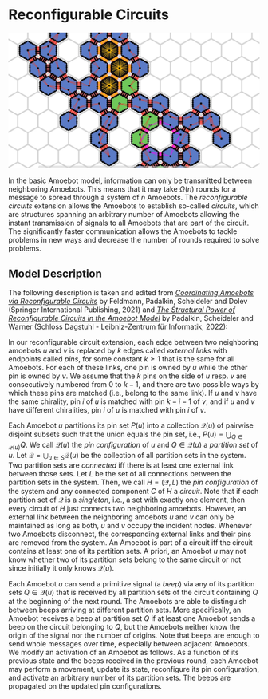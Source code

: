 # Reconfigurable Circuits

![Here we see multiple circuits on an amoebot configuration.](../images/amoebotscreencircuits.jpg "Reconfigurable Circuits")

In the basic Amoebot model, information can only be transmitted between neighboring Amoebots.
This means that it may take $\Omega(n)$ rounds for a message to spread through a system of $n$ Amoebots.
The *reconfigurable circuits* extension allows the Amoebots to establish so-called *circuits*, which are structures spanning an arbitrary number of Amoebots allowing the instant transmission of signals to all Amoebots that are part of the circuit.
The significantly faster communication allows the Amoebots to tackle problems in new ways and decrease the number of rounds required to solve problems.


## Model Description

The following description is taken and edited from [*Coordinating Amoebots via Reconfigurable Circuits*][1] by Feldmann, Padalkin, Scheideler and Dolev (Springer International Publishing, 2021) and [*The Structural Power of Reconfigurable Circuits in the Amoebot Model*][2] by Padalkin, Scheideler and Warner (Schloss Dagstuhl - Leibniz-Zentrum für Informatik, 2022):

In our reconfigurable circuit extension, each edge between two neighboring amoebots $u$ and $v$ is replaced by $k$ edges called *external links* with endpoints called *pins*, for some constant $k \geq 1$ that is the same for all Amoebots.
For each of these links, one pin is owned by $u$ while the other pin is owned by $v$.
We assume that the $k$ pins on the side of $u$ resp. $v$ are consecutively numbered from $0$ to $k-1$, and there are two possible ways by which these pins are matched (i.e., belong to the same link).
If $u$ and $v$ have the same chirality, pin $i$ of $u$ is matched with pin $k - i - 1$ of $v$, and if $u$ and $v$ have different chiralities, pin $i$ of $u$ is matched with pin $i$ of $v$.

Each Amoebot $u$ partitions its pin set $P(u)$ into a collection $\mathcal{Q}(u)$ of pairwise disjoint subsets such that the union equals the pin set, i.e., $P(u) = \bigcup_{Q \in \mathcal{Q}(u)} Q$.
We call $\mathcal{Q}(u)$ the *pin configuration* of $u$ and $Q \in \mathcal{Q}(u)$ a *partition set* of $u$.
Let $\mathcal{Q} = \bigcup_{u \in S} \mathcal{Q}(u)$ be the collection of all partition sets in the system.
Two partition sets are *connected* iff there is at least one external link between those sets.
Let $L$ be the set of all connections between the partition sets in the system.
Then, we call $H = (\mathcal{Q}, L)$ the *pin configuration* of the system and any connected component $C$ of $H$ a *circuit*.
Note that if each partition set of $\mathcal{Q}$ is a *singleton*, i.e., a set with exactly one element, then every circuit of $H$ just connects two neighboring amoebots.
However, an external link between the neighboring amoebots $u$ and $v$ can only be maintained as long as both, $u$ and $v$ occupy the incident nodes.
Whenever two Amoebots disconnect, the corresponding external links and their pins are removed from the system.
An Amoebot is part of a circuit iff the circuit contains at least one of its partition sets.
A priori, an Amoebot $u$ may not know whether two of its partition sets belong to the same circuit or not since initially it only knows $\mathcal{Q}(u)$.

Each Amoebot $u$ can send a primitive signal (a *beep*) via any of its partition sets $Q \in \mathcal{Q}(u)$ that is received by all partition sets of the circuit containing $Q$ at the beginning of the next round.
The Amoebots are able to distinguish between beeps arriving at different partition sets.
More specifically, an Amoebot receives a beep at partition set $Q$ if at least one Amoebot sends a beep on the circuit belonging to $Q$, but the Amoebots neither know the origin of the signal nor the number of origins.
Note that beeps are enough to send whole messages over time, especially between adjacent Amoebots.
We modify an activation of an Amoebot as follows.
As a function of its previous state and the beeps received in the previous round, each Amoebot may perform a movement, update its state, reconfigure its pin configuration, and activate an arbitrary number of its partition sets.
The beeps are propagated on the updated pin configurations.







[1]: https://doi.org/10.1007/978-3-030-91081-5_34
[2]: https://doi.org/10.4230/LIPIcs.DNA.28.8
